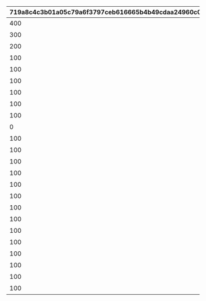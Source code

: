|719a8c4c3b01a05c79a6f3797ceb616665b4b49cdaa24960c026ccfe437cdc4a|7538070b37d6f9f4d7953942774ce716d82cb471c26e3aa63c6d5758d610e99d|c1c926784a61b61d49b89ad0af5a85549560dfc6fa619a7f6c26f2de5296cc5a|089c1f5d39db70e6734a3f1ab433caf43babcd59fc343ebe0c20de450d51bc6e|3154e9a5aa4463026a6e2c98b96d86bd3d89d10c633252db3e7b956a223ecaeb|71869d8c2771059327e4a365e0fc1f426a83962820fc89bc94323169c39391f4|213c64586f0aec88b517748bc49cd3f1659cc1bc96d098aaa9dd35c2c79147ac|5622b5f9304fd02769a24a916779bf317dad2348d7e75a0e098b52732fa8c090|1c8c3080fce5bae2ef3c879b0f56c9629bd65820c4292f408d29ae1c64c0fe4f|434fd64404414e3e475f5095cc1af578b921143af163c75fa0f9c5c9874a6f7a|99c35ff2cd66d77a3f37fcad70388aaf7920f6215d6b8f1e3def1c5e75100582|92165239711fdb093a6ac018219e356dffadb0b31732bcc1ff665fd5ae14a7c5|a99820d4118db6c320f75215a160cc041f6f17871971eb13d99c08390f6b8a82|38b741f15ddf45158d08cc7774f2394e7424f27de178c569e7ae75ade1d20a70|c0e8e2f7a22841251b0bdd74baf5a68ec3a8bb4d192c22c62f9c050d2a646791|
| --- | --- | --- | --- | --- | --- | --- | --- | --- | --- | --- | --- | --- | --- | --- |
|400|4003001|501010001|11002012|雲海の山脈|45|200010|31001|1|0|400|雲をつらぬく山脈|10|195|4003002|
|300|4003003|501010002|11005013|密林の大樹|30|200020|31002|1|0|300|深い森の奥に存在する1本の大樹|10|-110|4003004|
|200|4003005|501010003|11007014|断崖の遺跡|-190|200030|31003|1|0|200|断崖絶壁で発見された遺跡|10|-570|4003006|
|100|4003007|501010004|11011017|蒼海の孤塔|-30|200040|31004|1|0|100|大海原にそびえる謎の巨塔|10|750|4003008|
|100|4003009|501010005|11014014|毒瘴の闇稜|20|200050|31005|1|0|100|瘴気渦巻く常闇の孤峰|10|465|4003010|
|100|4003011|501010006|11026014|緑竜の骸嶺|90|200060|31006|1|0|100|厳峰に佇む竜の寝床|10|360|4003012|
|100|4003013|501010007|11035014|天上の浮城|90|200070|31007|1|0|100|天空の番人が静かに眠る聖城|10|130|4003014|
|100|4003017|501010008|11047014|砂瀑の底都|120|200080|31008|1|0|100|砂の大瀑布が落ちゆく果ての都|10|-50|4003018|
|100|4003019|501010009|11057014|紺碧の王砦|70|200090|31009|1|0|100|紺碧の底に君臨する海王の城砦|10|-360|4003020|
|0|4003021|501010010|11062014|四彩の霊峰|0|0|31010|1|0|100|四季彩りし霊狐の仙境|10|0|4003022|
|100|4003015|0|0|スペシャルダンジョン|0|0|32001|1|31006|100|期間限定ダンジョンの踏破に挑戦|10|0|4003016|
|100|0|0|0|スペシャルダンジョン|0|0|32002|1|31006|100|期間限定ダンジョンの踏破に挑戦|10|0|0|
|100|0|0|0|スペシャルダンジョン|0|0|32003|1|31006|100|期間限定ダンジョンの踏破に挑戦|10|0|0|
|100|0|0|0|スペシャルダンジョン|0|0|32004|1|31006|100|期間限定ダンジョンの踏破に挑戦|10|0|0|
|100|0|0|0|スペシャルダンジョン|0|0|32005|1|31006|100|期間限定ダンジョンの踏破に挑戦|10|0|0|
|100|0|0|0|スペシャルダンジョン|0|0|32006|1|31006|100|期間限定ダンジョンの踏破に挑戦|10|0|0|
|100|0|0|0|スペシャルダンジョン|0|0|32007|1|31006|100|期間限定ダンジョンの踏破に挑戦|10|0|0|
|100|0|0|0|スペシャルダンジョン|0|0|32008|1|31006|100|期間限定ダンジョンの踏破に挑戦|10|0|0|
|100|0|0|0|スペシャルダンジョン|0|0|32009|1|31006|100|期間限定ダンジョンの踏破に挑戦|10|0|0|
|100|0|0|0|スペシャルダンジョン|0|0|32010|1|31006|100|期間限定ダンジョンの踏破に挑戦|10|0|0|
|100|0|0|0|スペシャルダンジョン|0|0|32011|1|31006|100|期間限定ダンジョンの踏破に挑戦|10|0|0|
|100|0|0|0|スペシャルダンジョン|0|0|32012|1|31006|100|期間限定ダンジョンの踏破に挑戦|10|0|0|
|100|0|0|0|スペシャルダンジョン|0|0|32013|1|31006|100|期間限定ダンジョンの踏破に挑戦|10|0|0|
|100|0|0|0|スペシャルダンジョン|0|0|32014|1|31006|100|期間限定ダンジョンの踏破に挑戦|10|0|0|
